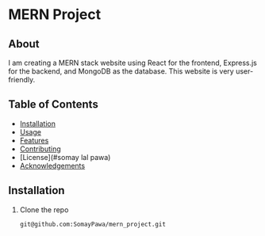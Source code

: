 # MERN Project

## About

I am creating a MERN stack website using React for the frontend, Express.js for the backend, and MongoDB as the database. This website is very user-friendly.

## Table of Contents
- [Installation](#installation)
- [Usage](#usage)
- [Features](#features)
- [Contributing](#contributing)
- [License](#somay lal pawa)
- [Acknowledgements](#acknowledgements)

## Installation

1. Clone the repo
   ```sh
   git@github.com:SomayPawa/mern_project.git
